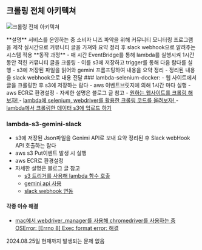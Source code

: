 ## 크롤링 전체 아키텍쳐
![크롤링 전체 아키텍쳐](https://cdn.discordapp.com/attachments/793022818757509131/1276880093188325388/2024-08-23_9.47.02.png?ex=66cb22c1&is=66c9d141&hm=d04c2ac33b726ac27998d64f9819e59a95ac2adec4a97b197a047278d5f18ba6&)

<tr>
**설명**
</tr>
<tr>
서비스를 운영하는 중 소비자 니즈 파악을 위해 커뮤니티 모니터링 프로그램을 제작
실시간으로 커뮤니티 글을 가져와 요약 정리 후 slack webhook으로 알려주는 시스템 적용
</tr>
<tr>
**동작 과정**
</tr>
<tr>
- 매 시간 EventBridge를 통해 lambda를 실행시켜 1시간 동안 적힌 커뮤니티 글을 크롤링
- 이를 s3에 저장하고 trigger를 통해 다음 람다를 실행
-  s3에 저장된 파일을 읽어와 gemini 프롬프팅하여 내용을 요약 정리
- 정리된 내용을 slack webhook으로 내용 전달
</tr>
### lambda-selenium-docker: 
- 웹 사이트에서 글을 크롤링한 후 s3에 저장하는 람다
- aws 이벤트브릿지에 의해 1시간 마다 실행
- aws ECR로 환경설정
- 자세한 설명은 블로그 글 참고
   -  <a href= "https://velog.io/@hyeykim/원하는-웹사이트를-크롤링-해보자">원하는 웹사이트를 크롤링 해보자! </a>
   -  <a href= "https://velog.io/@hyeykim/lambda%EC%97%90-selenium-webdriver%EB%A5%BC-%ED%99%9C%EC%9A%A9%ED%95%9C-%ED%81%AC%EB%A1%A4%EB%A7%81-%EC%BD%94%EB%93%9C%EB%A5%BC-%EC%98%AC%EB%A0%A4%EB%B3%B4%EC%9E%90">lambda에 selenium, webdriver를 활용한 크롤링 코드를 올려보자! </a>
   -  <a href= "https://velog.io/@hyeykim/lambda%EC%97%90%EC%84%9C-%ED%81%AC%EB%A1%A4%EB%A7%81%ED%95%9C-%EB%8D%B0%EC%9D%B4%ED%84%B0-s3%EC%97%90-%EC%97%85%EB%A1%9C%EB%93%9C-%ED%95%98%EA%B8%B0">lambda에서 크롤링한 데이터 s3에 업로드 하기 </a>

### lambda-s3-gemini-slack
- s3에 저장된 Json파일을 Genimi API로 보내 요약 정리된 후 Slack webHook API 호출하는 람다
- aws s3 Put이벤트 발생 시 실행
- aws ECR로 환경설정
- 자세한 설명은 블로그 글 참고
   -  <a href= ""> s3 트리거를 사용해 lambda 함수 호출 </a>
   -  <a href= ""> gemini api 사용 </a>
   -  <a href= ""> slack webhook 연동 </a>

#### 각종 이슈 해결
- <a href= "https://velog.io/@hyeykim/mac%EC%97%90%EC%84%9C-webdrivermanager%EB%A5%BC-%EC%82%AC%EC%9A%A9%ED%95%B4-chromedriver%EB%A5%BC-%EC%82%AC%EC%9A%A9%ED%95%98%EB%8A%94-%EC%A4%91-OSError-Errno-8-Exec-format-error-%ED%95%B4%EA%B2%B0">mac에서 webdriver_manager를 사용해 chromedriver를 사용하는 중 OSError: [Errno 8] Exec format error: 해결 </a>

2024.08.25일 현재까지 발생되는 문제 없음
